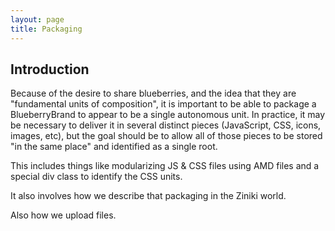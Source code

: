 ```yaml
---
layout: page
title: Packaging
---
```


## Introduction

Because of the desire to share blueberries, and the idea that they are
"fundamental units of composition", it is important to be able to
package a BlueberryBrand to appear to be a single autonomous unit.  In
practice, it may be necessary to deliver it in several distinct pieces
(JavaScript, CSS, icons, images, etc), but the goal should be to allow
all of those pieces to be stored "in the same place" and identified as
a single root.

This includes things like modularizing JS & CSS files using AMD files
and a special div class to identify the CSS units.

It also involves how we describe that packaging in the Ziniki world.

Also how we upload files.
